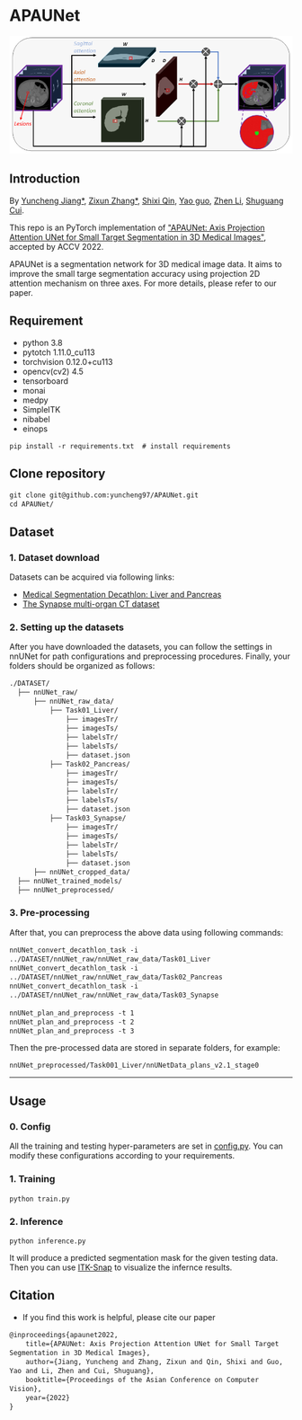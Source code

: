 # APAUNet

![framework](./figure/teaser.png)



## Introduction

By [Yuncheng Jiang*](https://scholar.google.com/citations?user=v5jDFU8AAAAJ&hl=zh-CN), [Zixun Zhang*](https://scholar.google.com/citations?user=13FeVFsAAAAJ&hl=zh-CN), [Shixi Qin](), [Yao guo](), [Zhen Li](https://scholar.google.com/citations?user=0TTt3QsAAAAJ&hl=zh-CN), [Shuguang Cui](https://scholar.google.com/citations?user=1o_qvR0AAAAJ&hl=zh-CN).

This repo is an PyTorch implementation of ["APAUNet: Axis Projection Attention UNet for Small Target Segmentation in 3D Medical Images"](https://arxiv.org/abs/2210.01485), accepted by ACCV 2022.

APAUNet is a segmentation network for 3D medical image data. It aims to improve the small targe segmentation accuracy using projection 2D attention mechanism on three axes. For more details, please refer to our paper.


## Requirement

* python 3.8
* pytotch 1.11.0_cu113
* torchvision 0.12.0+cu113
* opencv(cv2) 4.5
* tensorboard
* monai
* medpy
* SimpleITK
* nibabel
* einops

```
pip install -r requirements.txt  # install requirements
```

## Clone repository

```shell
git clone git@github.com:yuncheng97/APAUNet.git
cd APAUNet/
```

## Dataset

### 1. Dataset download

Datasets can be acquired via following links:
* [Medical Segmentation Decathlon: Liver and Pancreas](https://drive.google.com/drive/folders/1HqEgzS8BV2c7xYNrZdEAnrHk7osJJ--2)
* [The Synapse multi-organ CT dataset](https://www.synapse.org/#!Synapse:syn3193805/wiki/217789)

### 2. Setting up the datasets

After you have downloaded the datasets, you can follow the settings in nnUNet for path configurations and preprocessing procedures. Finally, your folders should be organized as follows:

```
./DATASET/
  ├── nnUNet_raw/
      ├── nnUNet_raw_data/
          ├── Task01_Liver/
              ├── imagesTr/
              ├── imagesTs/
              ├── labelsTr/
              ├── labelsTs/
              ├── dataset.json
          ├── Task02_Pancreas/
              ├── imagesTr/
              ├── imagesTs/
              ├── labelsTr/
              ├── labelsTs/
              ├── dataset.json
          ├── Task03_Synapse/
              ├── imagesTr/
              ├── imagesTs/
              ├── labelsTr/
              ├── labelsTs/
              ├── dataset.json
      ├── nnUNet_cropped_data/
  ├── nnUNet_trained_models/
  ├── nnUNet_preprocessed/
```

### 3. Pre-processing

After that, you can preprocess the above data using following commands:
```
nnUNet_convert_decathlon_task -i ../DATASET/nnUNet_raw/nnUNet_raw_data/Task01_Liver
nnUNet_convert_decathlon_task -i ../DATASET/nnUNet_raw/nnUNet_raw_data/Task02_Pancreas
nnUNet_convert_decathlon_task -i ../DATASET/nnUNet_raw/nnUNet_raw_data/Task03_Synapse

nnUNet_plan_and_preprocess -t 1
nnUNet_plan_and_preprocess -t 2
nnUNet_plan_and_preprocess -t 3
```
Then the pre-processed data are stored in separate folders, for example:
```
nnUNet_preprocessed/Task001_Liver/nnUNetData_plans_v2.1_stage0
```

---

## Usage 

### 0. Config

All the training and testing hyper-parameters are set in [config.py](config.py). You can modify these configurations according to your requirements.

### 1. Training

```
python train.py 
```

### 2. Inference

```
python inference.py
```
It will produce a predicted segmentation mask for the given testing data. Then you can use [ITK-Snap](http://www.itksnap.org) to visualize the infernce results.



## Citation
- If you find this work is helpful, please cite our paper
```
@inproceedings{apaunet2022,
    title={APAUNet: Axis Projection Attention UNet for Small Target Segmentation in 3D Medical Images},
    author={Jiang, Yuncheng and Zhang, Zixun and Qin, Shixi and Guo, Yao and Li, Zhen and Cui, Shuguang},
    booktitle={Proceedings of the Asian Conference on Computer Vision},
    year={2022}
}
```
